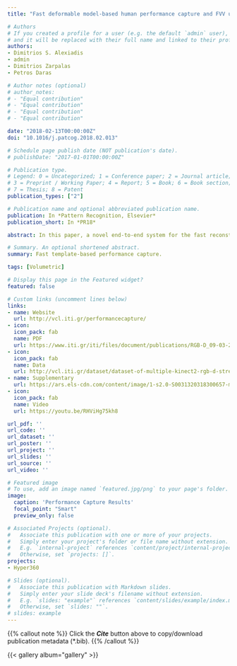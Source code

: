 ```yaml
---
title: "Fast deformable model-based human performance capture and FVV using consumer-grade RGB-D sensors"

# Authors
# If you created a profile for a user (e.g. the default `admin` user), write the username (folder name) here 
# and it will be replaced with their full name and linked to their profile.
authors:
- Dimitrios S. Alexiadis
- admin
- Dimitrios Zarpalas
- Petros Daras

# Author notes (optional)
# author_notes:
# - "Equal contribution"
# - "Equal contribution"
# - "Equal contribution"
# - "Equal contribution"

date: "2018-02-13T00:00:00Z"
doi: "10.1016/j.patcog.2018.02.013"

# Schedule page publish date (NOT publication's date).
# publishDate: "2017-01-01T00:00:00Z"

# Publication type.
# Legend: 0 = Uncategorized; 1 = Conference paper; 2 = Journal article;
# 3 = Preprint / Working Paper; 4 = Report; 5 = Book; 6 = Book section;
# 7 = Thesis; 8 = Patent
publication_types: ["2"]

# Publication name and optional abbreviated publication name.
publication: In *Pattern Recognition, Elsevier*
publication_short: In *PR18*

abstract: In this paper, a novel end-to-end system for the fast reconstruction of human actor performances into 3D mesh sequences is proposed, using the input from a small set of consumer-grade RGB-Depth sensors. The proposed framework, by offline pre-reconstructing and employing a deformable actor’s 3D model to constrain the on-line reconstruction process, implicitly tracks the human motion. Handling non-rigid deformation of the 3D surface and applying appropriate texture mapping, it finally produces a dynamic sequence of temporally-coherent textured meshes, enabling realistic Free Viewpoint Video (FVV). Given the noisy input from a small set of low-cost sensors, the focus is on the fast (“quick-post”), robust and fully-automatic performance reconstruction. Apart from integrating existing ideas into a complete end-to-end system, which is itself a challenging task, several novel technical advances contribute to the speed, robustness and fidelity of the system, including a layered approach for model-based pose tracking, the definition and use of sophisticated energy functions, parallelizable on the GPU, as well as a new texture mapping scheme. The experimental results on a large number of challenging sequences, and comparisons with model-based and model-free approaches, demonstrate the efficiency of the proposed approach.

# Summary. An optional shortened abstract.
summary: Fast template-based performance capture.

tags: [Volumetric]

# Display this page in the Featured widget?
featured: false

# Custom links (uncomment lines below)
links:
- name: Website
  url: http://vcl.iti.gr/performancecapture/
- icon:
  icon_pack: fab
  name: PDF
  url: https://www.iti.gr/iti/files/document/publications/RGB-D_09-03-2018.pdf
- icon:
  icon_pack: fab
  name: Data
  url: http://vcl.iti.gr/dataset/dataset-of-multiple-kinect2-rgb-d-streams/
- name: Supplementary
  url: https://ars.els-cdn.com/content/image/1-s2.0-S0031320318300657-mmc1.pdf
- icon:
  icon_pack: fab
  name: Video
  url: https://youtu.be/RHViHg75kh8

url_pdf: ''
url_code: ''
url_dataset: ''
url_poster: ''
url_project: ''
url_slides: ''
url_source: ''
url_video: ''

# Featured image
# To use, add an image named `featured.jpg/png` to your page's folder. 
image:
  caption: 'Performance Capture Results'
  focal_point: "Smart"
  preview_only: false

# Associated Projects (optional).
#   Associate this publication with one or more of your projects.
#   Simply enter your project's folder or file name without extension.
#   E.g. `internal-project` references `content/project/internal-project/index.md`.
#   Otherwise, set `projects: []`.
projects:
- Hyper360

# Slides (optional).
#   Associate this publication with Markdown slides.
#   Simply enter your slide deck's filename without extension.
#   E.g. `slides: "example"` references `content/slides/example/index.md`.
#   Otherwise, set `slides: ""`.
# slides: example
---
```


{{% callout note %}}
Click the ***Cite*** button above to copy/download publication metadata (*.bib).
{{% /callout %}}

{{< gallery album="gallery" >}}

<!-- 
{{% callout note %}}
Create your slides in Markdown - click the *Slides* button to check out the example.
{{% /callout %}}

Supplementary notes can be added here, including [code, math, and images](https://wowchemy.com/docs/writing-markdown-latex/). 
-->
